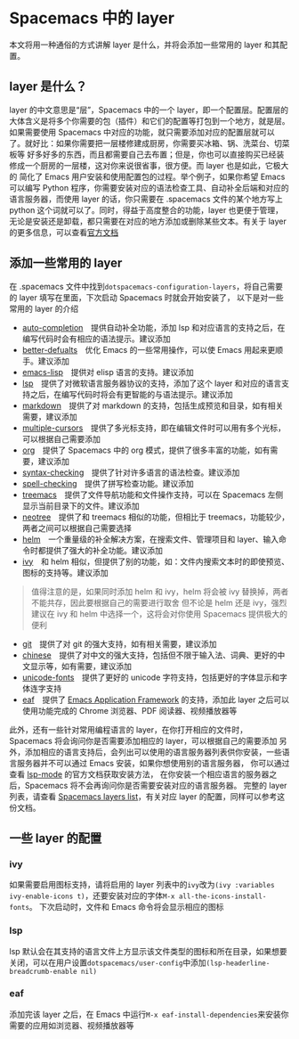# Spacemacs 中的 layer

本文将用一种通俗的方式讲解 layer 是什么，并将会添加一些常用的 layer 和其配置。

## layer 是什么？

layer 的中文意思是“层”，Spacemacs 中的一个 layer，即一个配置层。配置层的大体含义是将多个你需要的包（插件）和它们的配置等打包到一个地方，就是层。
如果需要使用 Spacemacs 中对应的功能，就只需要添加对应的配置层就可以了。就好比：如果你需要把一层楼修建成厨房，你需要买冰箱、锅、洗菜台、切菜板等
好多好多的东西，而且都需要自己去布置；但是，你也可以直接购买已经装修成一个厨房的一层楼，这对你来说很省事，很方便。而 layer 也是如此，它极大的
简化了 Emacs 用户安装和使用配置包的过程。举个例子，如果你希望 Emacs 可以编写 Python 程序，你需要安装对应的语法检查工具、自动补全后端和对应的
语言服务器，而使用 layer 的话，你只需要在 .spacemacs 文件的某个地方写上 python 这个词就可以了。同时，得益于高度整合的功能，layer 也更便于管理，
无论是安装还是卸载，都只需要在对应的地方添加或删除某些文本。有关于 layer 的更多信息，可以查看[官方文档](https://develop.spacemacs.org/doc/DOCUMENTATION.html#configuration-layers)

## 添加一些常用的 layer

在 .spacemacs 文件中找到`dotspacemacs-configuration-layers`，将自己需要的 layer 填写在里面，下次启动 Spacemacs 时就会开始安装了，
以下是对一些常用的 layer 的介绍

- [auto-completion](https://develop.spacemacs.org/layers/LAYERS.html#auto-completion)&emsp;提供自动补全功能，添加 lsp 和对应语言的支持之后，在编写代码时会有相应的语法提示。建议添加</div>
- [better-defualts](https://develop.spacemacs.org/layers/LAYERS.html#better-defaults)&emsp;优化 Emacs 的一些常用操作，可以使 Emacs 用起来更顺手。建议添加
- [emacs-lisp](https://develop.spacemacs.org/layers/LAYERS.html#lisp-dialects)&emsp;提供对 elisp 语言的支持。建议添加
- [lsp](https://develop.spacemacs.org/layers/LAYERS.html#lsp)&emsp;提供了对微软语言服务器协议的支持，添加了这个 layer 和对应的语言支持之后，在编写代码时将会有更智能的与语法提示。建议添加
- [markdown](https://develop.spacemacs.org/layers/LAYERS.html#markdown)&emsp;提供了对 markdown 的支持，包括生成预览和目录，如有相关需要，建议添加
- [multiple-cursors](https://develop.spacemacs.org/layers/LAYERS.html#multiple-cursors)&emsp;提供了多光标支持，即在编辑文件时可以用有多个光标，可以根据自己需要添加
- [org](https://develop.spacemacs.org/layers/LAYERS.html#org)&emsp;提供了 Spacemacs 中的 org 模式，提供了很多丰富的功能，如有需要，建议添加
- [syntax-checking](https://develop.spacemacs.org/layers/LAYERS.html#syntax-checking)&emsp;提供了针对许多语言的语法检查。建议添加
- [spell-checking](https://develop.spacemacs.org/layers/LAYERS.html#spell-checking)&emsp;提供了拼写检查功能。建议添加
- [treemacs](https://develop.spacemacs.org/layers/LAYERS.html#treemacs)&emsp;提供了文件导航功能和文件操作支持，可以在 Spacemacs 左侧显示当前目录下的文件。建议添加
- [neotree](https://develop.spacemacs.org/layers/LAYERS.html#neotree)&emsp;提供了和 treemacs 相似的功能，但相比于 treemacs，功能较少，两者之间可以根据自己需要选择
- [helm](https://develop.spacemacs.org/layers/LAYERS.html#helm)&emsp;一个重量级的补全解决方案，在搜索文件、管理项目和 layer、输入命令时都提供了强大的补全功能。建议添加
- [ivy](https://develop.spacemacs.org/layers/LAYERS.html#ivy)&emsp;和 helm 相似，但提供了别的功能，如：文件内搜索文本时的即使预览、图标的支持等。建议添加

> 值得注意的是，如果同时添加 helm 和 ivy，helm 将会被 ivy 替换掉，两者不能共存，因此要根据自己的需要进行取舍
> 但不论是 helm 还是 ivy，强烈建议在 ivy 和 helm 中选择一个，这将会对你使用 Spacemacs 提供极大的便利

- [git](https://develop.spacemacs.org/layers/LAYERS.html#git)&emsp;提供了对 git 的强大支持，如有相关需要，建议添加
- [chinese](https://develop.spacemacs.org/layers/LAYERS.html#chinese)&emsp;提供了对中文的强大支持，包括但不限于输入法、词典、更好的中文显示等，如有需要，建议添加
- [unicode-fonts](https://develop.spacemacs.org/layers/LAYERS.html#unicode-fonts)&emsp;提供了更好的 unicode 字符支持，包括更好的字体显示和字体连字支持
- [eaf](https://develop.spacemacs.org/layers/LAYERS.html#eaf)&emsp;提供了 [Emacs Application Framework](https://github.com/emacs-eaf/emacs-application-framework) 的支持，添加此 layer 之后可以使用功能完成的 Chrome 浏览器、PDF 阅读器、视频播放器等


此外，还有一些针对常用编程语言的 layer，在你打开相应的文件时，Spacemacs 将会询问你是否需要添加相应的 layer，可以根据自己的需要添加
另外，添加相应的语言支持后，会列出可以使用的语言服务器列表供你安装，一些语言服务器并不可以通过 Emacs 安装，如果你想使用别的语言服务器，
你可以通过查看 [lsp-mode](https://emacs-lsp.github.io/lsp-mode/page/languages/) 的官方文档获取安装方法，
在你安装一个相应语言的服务器之后，Spacemacs 将不会再询问你是否需要安装对应的语言服务器。
完整的 layer 列表，请查看 [Spacemacs layers list](https://develop.spacemacs.org/layers/LAYERS.html)，有关对应 layer 的配置，同样可以参考这份文档。

## 一些 layer 的配置

### ivy

如果需要启用图标支持，请将启用的 layer 列表中的`ivy`改为`(ivy :variables ivy-enable-icons t)`，还要安装对应的字体`M-x all-the-icons-install-fonts`。
下次启动时，文件和 Emacs 命令将会显示相应的图标

### lsp

lsp 默认会在其支持的语言文件上方显示该文件类型的图标和所在目录，如果想要关闭，可以在用户设置`dotspacemacs/user-config`中添加`(lsp-headerline-breadcrumb-enable nil)`

### eaf

添加完该 layer 之后，在 Emacs 中运行`M-x eaf-install-dependencies`来安装你需要的应用如浏览器、视频播放器等
